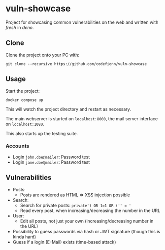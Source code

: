 # vuln-showcase

Project for showcasing common vulnerabilities on the web and written with
_fresh_ in _deno_.

## Clone

Clone the project onto your PC with:

```
git clone --recursive https://github.com/codefionn/vuln-showcase
```

## Usage

Start the project:

```
docker compose up
```

This will watch the project directory and restart as necessary.

The main webserver is started on `localhost:8000`, the mail server interface on
`localhost:1080`.

This also starts up the testing suite.

### Accounts

- Login `john.doe@mailer`: Password test
- Login `jane.doe@mailer`: Password test

## Vulnerabilities

- Posts:
  - Posts are rendered as HTML => XSS injection possible
- Search:
  - Search for private posts: `private') OR 1=1 OR ('' = '`
  - Read every post, when increasing/decreasing the number in the URL
- User:
  - Edit all posts, not just your own (increasing/decreasing number in the URL)
- Possibility to guess passwords via hash or JWT signature (though this is kinda
  hard)
- Guess if a login (E-Mail) exists (time-based attack)
